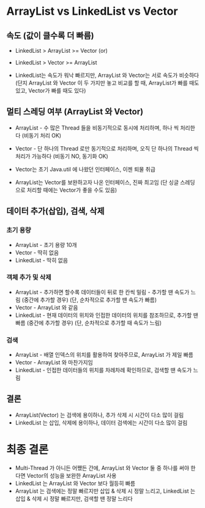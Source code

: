 # ArrayList vs LinkedList vs Vector

## 속도 (값이 클수록 더 빠름)
- LinkedList > ArrayList >= Vector (or)
-  LinkedList > Vector >= ArrayList 

- LinkedList는 속도가 워낙 빠르지만, ArrayList 와 Vector는 서로 속도가 비슷하다
(단지 ArrayList 와 Vector 이 두 가지만 놓고 비교를 할 때, ArrayList가 빠를 때도 있고, Vector가 빠를 때도 있다)

## 멀티 스레딩 여부 (ArrayList 와 Vector)
- ArrayList - 수 많은 Thread 들을 비동기적으로 동시에 처리하며, 하나 씩 처리한다 (비동기 처리 OK)
- Vector - 단 하나의 Thread 로만 동기적으로 처리하며, 오직 단 하나의 Thread 씩 처리가 가능하다 (비동기 NO, 동기화 OK)

- Vector는 초기 Java.util 에 나왔던 인터페이스, 이젠 퇴물 취급
- ArrayList는 Vector를 보완하고자 나온 인터페이스, 진짜 최고임 (단 싱글 스레딩으로 처리할 때에는 Vector가 좋을 수도 있음)

## 데이터 추가(삽입), 검색, 삭제

### 초기 용량
- ArrayList - 초기 용량 10개
- Vector - 딱히 없음
- LinkedList - 딱히 없음

### 객체 추가 및 삭제
- ArrayList -  추가하면 할수록 데이터들이 뒤로 한 칸씩 밀림 - 추가할 땐 속도가 느림 (중간에 추가할 경우)
(단, 순차적으로 추가할 땐 속도가 빠름)
- Vector - ArrayList 와 같음
- LinkedList - 현재 데이터의 위치와 인접한 데이터의 위치를 참조하므로, 추가할 땐 빠름 (중간에 추가할 경우)
(단, 순차적으로 추가할 때 속도가 느림)

### 검색
- ArrayList - 배열 인덱스의 위치를 활용하여 찾아주므로, ArrayList 가 제일 빠름
- Vector - ArrayList 와 마찬가지임
- LinkedList - 인접한 데이터들의 위치를 차례차례 확인하므로, 검색할 땐 속도가 느림

## 결론 
- ArrayList(Vector) 는 검색에 용이하나, 추가 삭제 시 시간이 다소 많이 걸림
- LinkedList 는 삽입, 삭제에 용이하나, 데이터 검색에는 시간이 다소 많이 걸림


# 최종 결론
- Multi-Thread 가 아니든 어쨌든 간에, ArrayList 와 Vector 둘 중 하나를 써야 한다면 Vector의 성능을 보완한 ArrayList 사용
- LinkedList 는 ArrayList 와 Vector 보다 월등히 빠름
- ArrayList 는 검색에는 정말 빠르지만 삽입 & 삭제 시 정말 느리고, LinkedList 는 삽입 & 삭제 시 정말 빠르지만, 검색할 땐 정말 느리다 
